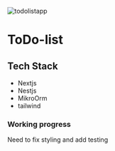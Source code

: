![todolistapp](https://github.com/user-attachments/assets/95d892bc-a9d8-4b3a-98bf-7185769b12f4)
# ToDo-list

## Tech Stack
- Nextjs
- Nestjs
- MikroOrm
- tailwind

### Working progress
Need to fix styling and add testing
